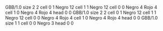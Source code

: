 <gs-board without-header> GBB/1.0
size 2 2
cell 0 1 Negro 12 
cell 1 1 Negro 12 
cell 0 0 Negro 4 Rojo 4 
cell 1 0 Negro 4 Rojo 4 
head 0 0
 </gs-board>
<gs-board without-header> GBB/1.0
size 2 2
cell 0 1 Negro 12 
cell 1 1 Negro 12 
cell 0 0 Negro 4 Rojo 4 
cell 1 0 Negro 4 Rojo 4 
head 0 0
 </gs-board>
<gs-board without-header> GBB/1.0
size 1 1
cell 0 0 Negro 3
head 0 0 </gs-board>